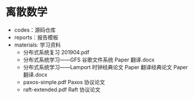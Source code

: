 # 离散数学

- codes：源码仓库
- reports：报告模板
- materials: 学习资料
  - 分布式系统复习 201904.pdf
  - 分布式系统学习——GFS 谷歌文件系统 Paper 翻译.docx
  - 分布式系统学习——Lamport 时钟经典论文 Paper 翻译经典论文 Paper 翻译.docx
  - paxos-simple.pdf Paxos 协议论文
  - raft-extended.pdf Raft 协议论文
